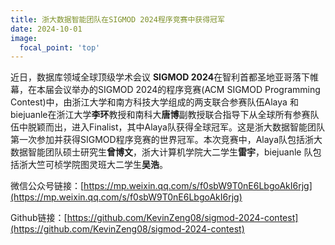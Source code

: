 ```yaml
---
title: 浙大数据智能团队在SIGMOD 2024程序竞赛中获得冠军
date: 2024-10-01
image:
  focal_point: 'top'
---
```


<!--more-->

近日，数据库领域全球顶级学术会议 **SIGMOD 2024**在智利首都圣地亚哥落下帷幕，在本届会议举办的SIGMOD 2024的程序竞赛(ACM SIGMOD Programming Contest)中，由浙江大学和南方科技大学组成的两支联合参赛队伍Alaya 和biejuanle在浙江大学**李环**教授和南科大**唐博**副教授联合指导下从全球所有参赛队伍中脱颖而出，进入Finalist，其中Alaya队获得全球冠军。这是浙大数据智能团队第一次参加并获得SIGMOD程序竞赛的世界冠军。本次竞赛中，Alaya队包括浙大数据智能团队硕士研究生**曾博文**，浙大计算机学院大二学生**雷宇**，biejuanle 队包括浙大竺可桢学院图灵班大二学生**吴浩**。

微信公众号链接：[https://mp.weixin.qq.com/s/f0sbW9T0nE6LbgoAkI6rjg](https://mp.weixin.qq.com/s/f0sbW9T0nE6LbgoAkI6rjg)

Github链接：[https://github.com/KevinZeng08/sigmod-2024-contest](https://github.com/KevinZeng08/sigmod-2024-contest)